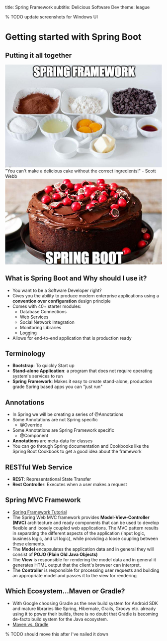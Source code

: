 title: Spring Framework
subtitle: Delicious Software Dev
theme: league

% TODO update screenshots for Windows UI

# Getting started with Spring Boot

## Putting it all together

<div float="center"><img src="./resources/ingredients.png" class="logo" /></div>
"You can't make a delicious cake without the correct ingredients!" - Scott Webb
<div float="center"><img src="./resources/cake.png" class="logo" /></div>


## What is Spring Boot and Why should I use it?

- You want to be a Software Developer right?
- Gives you the ability to produce modern enterprise applications using a **convention over configuration** design principle
- Comes with 40+ starter modules:
    - Database Connections
    - Web Services
    - Social Network Integration
    - Monitoring Libraries
    - Logging
 - Allows for end-to-end application that is production ready


## Terminology

- **Bootstrap**: To quickly Start up
- **Stand-alone Application**: a program that does not require operating system's services to run
- **Spring Framework**: Makes it easy to create stand-alone, production grade Spring based apps you can "just run"



## Annotations

 - In Spring we will be creating a series of @Annotations
 - Some Annotations are not Spring specific
     - @Override
 - Some Annotations are Spring Framework specific
    - @Component
  - **Annotations** are meta-data for classes
  - You can go through Spring documentation and Cookbooks like the Spring Boot Cookbook to get a good idea about the framework



## RESTful Web Service

 - **REST**: Representational State Transfer
 - **Rest Controller**: Executes when a user makes a request

## Spring MVC Framework

 - [Spring Framework Tutorial](https://www.tutorialspoint.com/spring/spring_web_mvc_framework.htm)
 - The Spring Web MVC framework provides **Model-View-Controller (MVC)** architecture and ready components that can be used to develop flexible and loosely coupled web applications. The MVC pattern results in separating the different aspects of the application (input logic, business logic, and UI logic), while providing a loose coupling between these elements.
 - The **Model** encapsulates the application data and in general they will consist of **POJO (Plain Old Java Objects)**
 - The **View** is responsible for rendering the model data and in general it generates HTML output that the client's browser can interpret.
 - The **Controller** is responsible for processing user requests and building an appropriate model and passes it to the view for rendering


## Which Ecosystem...Maven or Gradle?

 - With Google choosing Gradle as the new build system for Android SDK and mature libraries like Spring, Hibernate, Grails, Groovy etc. already using it to power their builds, there is no doubt that Gradle is becoming de-facto build system for the Java ecosystem.
 - [Maven vs. Gradle](https://gradle.org/maven-vs-gradle/)



% TODO should move this after I've nailed it down

<style type="text/css">
.reveal section img.logo {
	border: none;
	background-color: rgba(255, 255, 255, 0.25);
	padding: 1rem;
}
.reveal ol, .reveal dl, .reveal ul {
	margin: 0 0 1rem 2rem;
}
</style>
